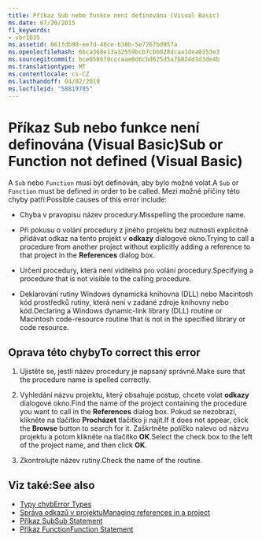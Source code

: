 ```yaml
---
title: Příkaz Sub nebo funkce není definována (Visual Basic)
ms.date: 07/20/2015
f1_keywords:
- vbrID35
ms.assetid: 661fdb90-ee7d-40ce-b30b-5e7267bd957a
ms.openlocfilehash: 6bca368e13a32559bcb7cbb028dcaa1dea0353e3
ms.sourcegitcommit: bce0586f0cccaae6d6cbd625d5a7b824d1d3de4b
ms.translationtype: MT
ms.contentlocale: cs-CZ
ms.lasthandoff: 04/02/2019
ms.locfileid: "58819785"
---
```

# <a name="sub-or-function-not-defined-visual-basic"></a><span data-ttu-id="3ea09-102">Příkaz Sub nebo funkce není definována (Visual Basic)</span><span class="sxs-lookup"><span data-stu-id="3ea09-102">Sub or Function not defined (Visual Basic)</span></span>
<span data-ttu-id="3ea09-103">A `Sub` nebo `Function` musí být definován, aby bylo možné volat.</span><span class="sxs-lookup"><span data-stu-id="3ea09-103">A `Sub` or `Function` must be defined in order to be called.</span></span> <span data-ttu-id="3ea09-104">Mezi možné příčiny této chyby patří:</span><span class="sxs-lookup"><span data-stu-id="3ea09-104">Possible causes of this error include:</span></span>  
  
-   <span data-ttu-id="3ea09-105">Chyba v pravopisu název procedury.</span><span class="sxs-lookup"><span data-stu-id="3ea09-105">Misspelling the procedure name.</span></span>  
  
-   <span data-ttu-id="3ea09-106">Při pokusu o volání procedury z jiného projektu bez nutnosti explicitně přidávat odkaz na tento projekt v **odkazy** dialogové okno.</span><span class="sxs-lookup"><span data-stu-id="3ea09-106">Trying to call a procedure from another project without explicitly adding a reference to that project in the **References** dialog box.</span></span>  
  
-   <span data-ttu-id="3ea09-107">Určení procedury, která není viditelná pro volání procedury.</span><span class="sxs-lookup"><span data-stu-id="3ea09-107">Specifying a procedure that is not visible to the calling procedure.</span></span>  
  
-   <span data-ttu-id="3ea09-108">Deklarování rutiny Windows dynamická knihovna (DLL) nebo Macintosh kód prostředků rutiny, která není v zadané zdroje knihovny nebo kód.</span><span class="sxs-lookup"><span data-stu-id="3ea09-108">Declaring a Windows dynamic-link library (DLL) routine or Macintosh code-resource routine that is not in the specified library or code resource.</span></span>  
  
## <a name="to-correct-this-error"></a><span data-ttu-id="3ea09-109">Oprava této chyby</span><span class="sxs-lookup"><span data-stu-id="3ea09-109">To correct this error</span></span>  
  
1.  <span data-ttu-id="3ea09-110">Ujistěte se, jestli název procedury je napsaný správně.</span><span class="sxs-lookup"><span data-stu-id="3ea09-110">Make sure that the procedure name is spelled correctly.</span></span>  
  
2.  <span data-ttu-id="3ea09-111">Vyhledání názvu projektu, který obsahuje postup, chcete volat **odkazy** dialogové okno.</span><span class="sxs-lookup"><span data-stu-id="3ea09-111">Find the name of the project containing the procedure you want to call in the **References** dialog box.</span></span> <span data-ttu-id="3ea09-112">Pokud se nezobrazí, klikněte na tlačítko **Procházet** tlačítko ji najít.</span><span class="sxs-lookup"><span data-stu-id="3ea09-112">If it does not appear, click the **Browse** button to search for it.</span></span> <span data-ttu-id="3ea09-113">Zaškrtněte políčko nalevo od názvu projektu a potom klikněte na tlačítko **OK**.</span><span class="sxs-lookup"><span data-stu-id="3ea09-113">Select the check box to the left of the project name, and then click **OK**.</span></span>  
  
3.  <span data-ttu-id="3ea09-114">Zkontrolujte název rutiny.</span><span class="sxs-lookup"><span data-stu-id="3ea09-114">Check the name of the routine.</span></span>  
  
## <a name="see-also"></a><span data-ttu-id="3ea09-115">Viz také:</span><span class="sxs-lookup"><span data-stu-id="3ea09-115">See also</span></span>

- [<span data-ttu-id="3ea09-116">Typy chyb</span><span class="sxs-lookup"><span data-stu-id="3ea09-116">Error Types</span></span>](../../../visual-basic/programming-guide/language-features/error-types.md)
- [<span data-ttu-id="3ea09-117">Správa odkazů v projektu</span><span class="sxs-lookup"><span data-stu-id="3ea09-117">Managing references in a project</span></span>](/visualstudio/ide/managing-references-in-a-project)
- [<span data-ttu-id="3ea09-118">Příkaz Sub</span><span class="sxs-lookup"><span data-stu-id="3ea09-118">Sub Statement</span></span>](../../../visual-basic/language-reference/statements/sub-statement.md)
- [<span data-ttu-id="3ea09-119">Příkaz Function</span><span class="sxs-lookup"><span data-stu-id="3ea09-119">Function Statement</span></span>](../../../visual-basic/language-reference/statements/function-statement.md)
